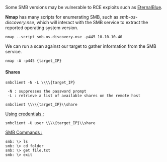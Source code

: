 Some SMB versions may be vulnerable to RCE exploits such as [EternalBlue](https://www.avast.com/c-eternalblue).

**Nmap** has many scripts for enumerating SMB, such as <i>smb-os-discovery.nse</i>, which will interact with the SMB service to extract the reported operating system version.

```shell-session
nmap --script smb-os-discovery.nse -p445 10.10.10.40
```


We can run a scan against our target to gather information from the SMB service.

```shell-session
nmap -A -p445 {target_IP}
```



#### Shares

```shell-session
smbclient -N -L \\\\{target_IP}
```

	 -N : suppresses the password prompt
	 -L : retrieve a list of available shares on the remote host


```shell-session
smbclient \\\\{target_IP}\\share
```

<u>Using credentials :</u>
```shell-session
smbclient -U user \\\\{target_IP}\\share
```

<u>SMB Commands :</u>
```shell-session
smb: \> ls
smb: \> cd folder
smb: \> get file.txt
smb: \> exit
```